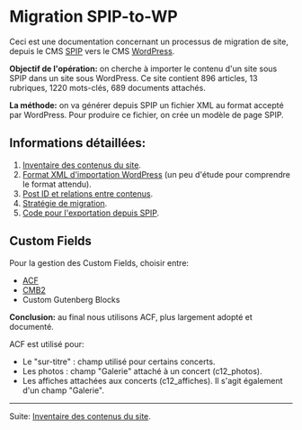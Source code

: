 # Migration SPIP-to-WP

Ceci est une documentation concernant un processus de migration de site, depuis le CMS [SPIP](https://www.spip.net) vers le CMS [WordPress](https://fr.wordpress.org/).

**Objectif de l'opération:** on cherche à importer le contenu d'un site sous SPIP dans un site sous WordPress. Ce site contient 896 articles, 13 rubriques, 1220 mots-clés, 689 documents attachés.

**La méthode:** on va générer depuis SPIP un fichier XML au format accepté par WordPress. Pour produire ce fichier, on crée un modèle de page SPIP.

## Informations détaillées:

1. [Inventaire des contenus du site](infos-contenus.md).
2. [Format XML d'importation WordPress](infos-wp-xml.md) (un peu d'étude pour comprendre le format attendu).
3. [Post ID et relations entre contenus](infos-post-id-et-relations.md).
4. [Stratégie de migration](infos-strategie-migration.md).
5. [Code pour l'exportation depuis SPIP](infos-wp-xml-from-spip.md).

## Custom Fields

Pour la gestion des Custom Fields, choisir entre:

* [ACF](https://www.advancedcustomfields.com/)
* [CMB2](https://github.com/CMB2/CMB2)
* Custom Gutenberg Blocks

**Conclusion:** au final nous utilisons ACF, plus largement adopté et documenté.

ACF est utilisé pour:

- Le "sur-titre" : champ utilisé pour certains concerts.
- Les photos : champ "Galerie" attaché à un concert (c12_photos).
- Les affiches attachées aux concerts (c12_affiches). Il s'agit également d'un champ "Galerie".

***

Suite: [Inventaire des contenus du site](infos-contenus.md).